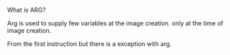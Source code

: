 What is ARG?

Arg is used to supply few variables at the image creation.
only at the time of image creation.

From the first instruction but there is a exception with arg.

